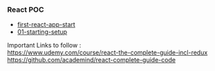 ### React POC

- [first-react-app-start](https://github.com/patelvaibhavd/react-learning-poc/tree/first-react-app-start)  
- [01-starting-setup](https://github.com/patelvaibhavd/react-learning-poc/tree/01-starting-setup)

Important Links to follow :   
https://www.udemy.com/course/react-the-complete-guide-incl-redux    
https://github.com/academind/react-complete-guide-code
